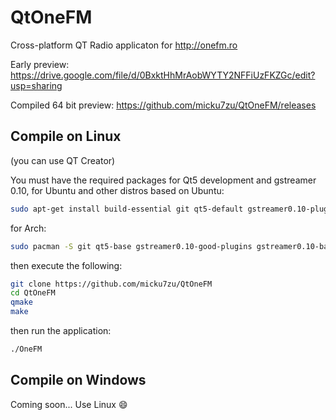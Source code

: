 QtOneFM
=======

Cross-platform QT Radio applicaton for http://onefm.ro

Early preview: https://drive.google.com/file/d/0BxktHhMrAobWYTY2NFFiUzFKZGc/edit?usp=sharing

Compiled 64 bit preview: https://github.com/micku7zu/QtOneFM/releases

## Compile on Linux

(you can use QT Creator)

You must have the required packages for Qt5 development and gstreamer 0.10, for Ubuntu and other distros based on Ubuntu:

```sh
sudo apt-get install build-essential git qt5-default gstreamer0.10-plugins-good gstreamer0.10-plugins-bad libgstreamer0.10-dev
```

for Arch:


```sh
sudo pacman -S git qt5-base gstreamer0.10-good-plugins gstreamer0.10-bad-plugins
```

then execute the following:

```sh
git clone https://github.com/micku7zu/QtOneFM
cd QtOneFM
qmake
make
```

then run the application:

```sh
./OneFM
```

## Compile on Windows

Coming soon... Use Linux :smile:

